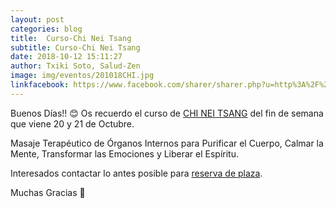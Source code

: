 ```yaml
---
layout: post
categories: blog
title:  Curso-Chi Nei Tsang
subtitle: Curso-Chi Nei Tsang
date: 2018-10-12 15:11:27
author: Txiki Soto, Salud-Zen
image: img/eventos/201018CHI.jpg
linkfacebook: https://www.facebook.com/sharer/sharer.php?u=http%3A%2F%2Fwww.salud-zen.com%2Fblog%2F2018%2F10%2F12%2Fcurso-chi-nei-tsang.html&amp;src=sdkpreparse
---
```

Buenos Días!! 😊
Os recuerdo el curso de [CHI NEI TSANG][Curso] del fin de semana que viene 20 y 21 de Octubre.

Masaje Terapéutico de Órganos Internos para Purificar el Cuerpo, Calmar la Mente, Transformar las Emociones y Liberar el Espíritu.

Interesados contactar lo antes posible para <a href="mailto:estilodevida@salud-zen.com?Subject=Curso de Chi Nei Tsang&body=%0A%0A Me gustaría reservar una plaza para el curso de Chi nei Tsang (20,21 Octubre'18). Mis datos Personales son:%0A%0A   -Nombre:%0A%0A   -Apellidos:%0A%0A   -Fecha de nacimiento:%0A%0A   -Teléfono:%0A%0A    -Correo Electrónico:%0A%0A">reserva de plaza</a>.

Muchas Gracias 🙏



[Curso]:{{site.url}}{{site.baseurl}}/evento/2018/10/20/curso-CHI.html

